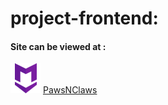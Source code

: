 # project-frontend: 

#### Site can be viewed at : 
![alt text](https://github.com/adam-p/markdown-here/raw/master/src/common/images/icon48.png "Logo Title Text 1")
[PawsNClaws](https://pawsnclaws.netlify.app/) 
